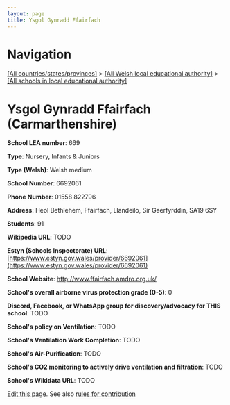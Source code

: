```yaml
---
layout: page
title: Ysgol Gynradd Ffairfach
---
```

# Navigation

[[All countries/states/provinces]](../../..) > [[All Welsh local educational authority]](../..) > [[All schools in local educational authority]](..)

# Ysgol Gynradd Ffairfach (Carmarthenshire)

**School LEA number**: 669

**Type**: Nursery, Infants & Juniors

**Type (Welsh)**: Welsh medium

**School Number**: 6692061

**Phone Number**: 01558 822796

**Address**: Heol Bethlehem, Ffairfach, Llandeilo, Sir Gaerfyrddin, SA19 6SY

**Students**: 91

**Wikipedia URL**: TODO

**Estyn (Schools Inspectorate) URL**: [https://www.estyn.gov.wales/provider/6692061](https://www.estyn.gov.wales/provider/6692061)

**School Website**: http://www.ffairfach.amdro.org.uk/

**School's overall airborne virus protection grade (0-5)**: 0

**Discord, Facebook, or WhatsApp group for discovery/advocacy for THIS school**: TODO

**School's policy on Ventilation**: TODO

**School's Ventilation Work Completion**: TODO

**School's Air-Purification**: TODO

**School's CO2 monitoring to actively drive ventilation and filtration**: TODO

**School's Wikidata URL**: TODO




[Edit this page](https://github.com/ventilate-schools/Wales/edit/prif/./Carmarthenshire/Ysgol_Gynradd_Ffairfach.md). See also [rules for contribution](../../../contribution-rules/)